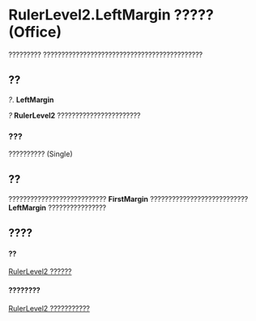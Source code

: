 
# RulerLevel2.LeftMargin ????? (Office)

????????? ????????????????????????????????????????????


## ??

 _?_. **LeftMargin**

 _?_ **RulerLevel2** ???????????????????????


### ???

?????????? (Single)


## ??

??????????????????????????? **FirstMargin** ??????????????????????????? **LeftMargin** ????????????????


## ????


#### ??


[RulerLevel2 ??????](f1660a26-5990-9524-33f0-a2e3410160f3.md)
#### ????????


[RulerLevel2 ???????????](http://msdn.microsoft.com/library/e70ec0f0-2e89-927d-6eea-27bb4b8f5e6f%28Office.15%29.aspx)